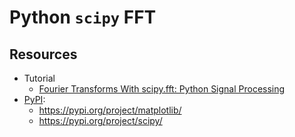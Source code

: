 # Python `scipy` FFT

## Resources

* Tutorial
    * [Fourier Transforms With scipy.fft: Python Signal Processing](https://realpython.com/python-scipy-fft/)
* [PyPI](https://pypi.org/):
    * <https://pypi.org/project/matplotlib/>
    * <https://pypi.org/project/scipy/>
